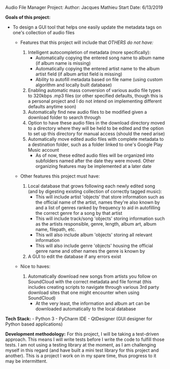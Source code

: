 Audio File Manager Project:
Author: Jacques Mathieu
Start Date: 6/13/2019

<b>Goals of this project:</b>
- To design a GUI tool that helps one easily update the metadata tags on one's collection of audio files

  - Features that this project will include that <i>OTHERS do not have:</i> 
	1) Intelligent autocompletion of metadata (more specifically):
	   - Automatically copying the entered song name to album name (if album name is missing)
	   - Automatically copying the entered artist name to the album artist field (if album artist field is missing)
	   - Ability to autofill metadata based on file name (using custom algorithm and locally built database)
	2) Enabling automatic mass conversion of various audio file types to 320kbps .mp3 files (or other specified defaults, though this is a personal project and I do not intend on implementing different defaults anytime soon)
	3) Automatically find new audio files to be modified given a download folder to search through
	4) Option to have these audio files in the download directory moved to a directory where they will be held to be edited and the option to set up this directory for manual access (should the need arise)
	5) Automatically move edited audio files with complete metadata to a destination folder, such as a folder linked to one's Google Play Music account
	   - As of now, these edited audio files will be organized into subfolders named after the date they were moved. Other organizing features may be implemented at a later date
	   
  - Other features this project must have:
    1) Local database that grows following each newly edited song (and by digesting existing collection of correctly tagged music):
       - This will include artist 'objects' that store information such as the official name of the artist, names they're also known by and a list of genres ranked by frequency to aid in autofilling the correct genre for a song by that artist
	   - This will include track/song 'objects' storing information such as the artists responsible, genre, length, album art, album name, filepath, etc.
	   - This will also include album 'objects' storing all relevant information
	   - This will also include genre 'objects' housing the official genre name and other names the genre is known by
	2) A GUI to edit the database if any errors exist
  - Nice to haves:
	1) Automatically download new songs from artists you follow on SoundCloud with the correct metadata and file format (this includes creating scripts to navigate through various 3rd party download sites that one might encounter when using SoundCloud)
	   - At the very least, the information and album art can be downloaded automatically to the local database

<b>Tech Stack:</b>
	- Python 3
	- PyCharm IDE
	- QtDesigner (GUI designer for Python based applications)
	   
<b>Development methodology:</b>
	For this project, I will be taking a test-driven approach. This means I  will write tests before I write the code to fulfill those tests. I am not using a testing library at the moment, as I am challenging myself in this regard (and have built a mini test library for this project and another). This is a project I work on in my spare time, thus progress to it may be intermittent.
